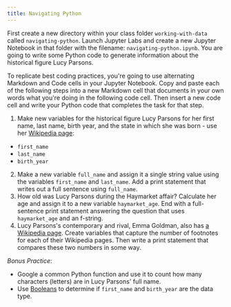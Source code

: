 ```yaml
---
title: Navigating Python
---
```


First create a new directory within your class folder `working-with-data` called `navigating-python`. Launch Jupyter Labs and create a new Jupyter Notebook in that folder with the filename: `navigating-python.ipynb`. You are going to write some Python code to generate information about the historical figure Lucy Parsons.

To replicate best coding practices, you're going to use alternating Markdown and Code cells in your Jupyter Notebook. Copy and paste each of the following steps into a new Markdown cell that documents in your own words what you're doing in the following code cell. Then insert a new code cell and write your Python code that completes the task for that step.

1. Make new variables for the historical figure Lucy Parsons for her first name, last name, birth year, and the state in which she was born - use her [Wikipedia page](https://en.wikipedia.org/wiki/Lucy_Parsons):

- `first_name`
- `last_name`
- `birth_year`

2. Make a new variable `full_name` and assign it a single string value using the variables `first_name` and `last_name`. Add a print statement that writes out a full sentence using `full_name`.
3. How old was Lucy Parsons during the Haymarket affair? Calculate her age and assign it to a new variable `haymarket_age`. End with a full-sentence print statement answering the question that uses `haymarket_age` and an f-string.
4. Lucy Parsons's contemporary and rival, Emma Goldman, also has [a Wikipedia page](https://en.wikipedia.org/wiki/Emma_Goldman). Create variables that capture the number of footnotes for each of their Wikipedia pages. Then write a print statement that compares these two numbers in some way.

_Bonus Practice_:

- Google a common Python function and use it to count how many characters (letters) are in Lucy Parsons' full name.
- Use [Booleans](https://melaniewalsh.github.io/Intro-Cultural-Analytics/02-Python/05-Data-Types.html#:~:text=72%20%25%2010-,Booleans,-%C2%B6) to determine if `first_name` and `birth_year` are the data type.
